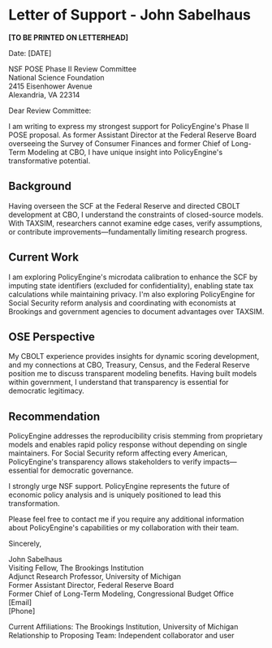 # Letter of Support - John Sabelhaus

**[TO BE PRINTED ON LETTERHEAD]**

Date: [DATE]

NSF POSE Phase II Review Committee  
National Science Foundation  
2415 Eisenhower Avenue  
Alexandria, VA 22314

Dear Review Committee:

I am writing to express my strongest support for PolicyEngine's Phase II POSE proposal. As former Assistant Director at the Federal Reserve Board overseeing the Survey of Consumer Finances and former Chief of Long-Term Modeling at CBO, I have unique insight into PolicyEngine's transformative potential.

## Background

Having overseen the SCF at the Federal Reserve and directed CBOLT development at CBO, I understand the constraints of closed-source models. With TAXSIM, researchers cannot examine edge cases, verify assumptions, or contribute improvements—fundamentally limiting research progress.

## Current Work

I am exploring PolicyEngine's microdata calibration to enhance the SCF by imputing state identifiers (excluded for confidentiality), enabling state tax calculations while maintaining privacy. I'm also exploring PolicyEngine for Social Security reform analysis and coordinating with economists at Brookings and government agencies to document advantages over TAXSIM.

## OSE Perspective

My CBOLT experience provides insights for dynamic scoring development, and my connections at CBO, Treasury, Census, and the Federal Reserve position me to discuss transparent modeling benefits. Having built models within government, I understand that transparency is essential for democratic legitimacy.

## Recommendation

PolicyEngine addresses the reproducibility crisis stemming from proprietary models and enables rapid policy response without depending on single maintainers. For Social Security reform affecting every American, PolicyEngine's transparency allows stakeholders to verify impacts—essential for democratic governance.

I strongly urge NSF support. PolicyEngine represents the future of economic policy analysis and is uniquely positioned to lead this transformation.

Please feel free to contact me if you require any additional information about PolicyEngine's capabilities or my collaboration with their team.

Sincerely,

John Sabelhaus  
Visiting Fellow, The Brookings Institution  
Adjunct Research Professor, University of Michigan  
Former Assistant Director, Federal Reserve Board  
Former Chief of Long-Term Modeling, Congressional Budget Office  
[Email]  
[Phone]

Current Affiliations: The Brookings Institution, University of Michigan  
Relationship to Proposing Team: Independent collaborator and user